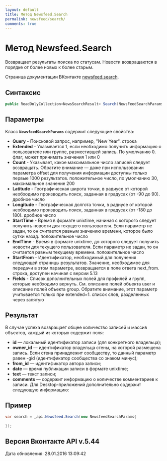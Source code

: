 ```yaml
---
layout: default
title: Метод Newsfeed.Search
permalink: newsfeed/search/
comments: true
---
```

# Метод Newsfeed.Search
Возвращает результаты поиска по статусам. Новости возвращаются в порядке от более новых к более старым.

Страница документации ВКонтакте [newsfeed.search](https://vk.com/dev/newsfeed.search).

## Синтаксис
``` csharp
public ReadOnlyCollection<NewsSearchResult> Search(NewsFeedSearchParams @params)
```

## Параметры
Класс **`NewsfeedSearchParams`** содержит следующие свойства:

+ **Query** - Поисковой запрос, например, "New Year". строка
+ **Extended** - Указывается 1, если необходимо получить информацию о пользователе или группе, разместившей запись. По умолчанию 0. флаг, может принимать значения 1 или 0
+ **Count** - Указывает, какое максимальное число записей следует возвращать. Обратите внимание — даже при использовании параметра offset для получения информации доступны только первые 1000 результатов. 
 положительное число, по умолчанию 30, максимальное значение 200
+ **Latitude** - Географическая широта точки, в радиусе от которой необходимо производить поиск, заданная в градусах (от -90 до 90). дробное число
+ **Longitude** - Географическая долгота точки, в радиусе от которой необходимо производить поиск, заданная в градусах (от -180 до 180). дробное число
+ **StartTime** - Время в формате unixtime, начиная с которого следует получить новости для текущего пользователя. Если параметр не задан, то он считается равным значению времени, которое было сутки назад. положительное число
+ **EndTime** - Время в формате unixtime, до которого следует получить новости для текущего пользователя. Если параметр не задан, то он считается равным текущему времени. положительное число
+ **StartFrom** - Идентификатор, необходимый для получения следующей страницы результатов. Значение, необходимое для передачи в этом параметре, возвращается в поле ответа next_from. строка, доступен начиная с версии 5.13
+ **Fields** - Список дополнительных полей для профилей и  групп, которые необходимо вернуть. См. описание полей объекта user и описание полей объекта group. 
Обратите внимание, этот параметр учитывается только при extended=1. список слов, разделенных через запятую

## Результат
В случае успеха возвращает общее количество записей и массив объектов, каждый из которых содержит поля: 

+ **id** — локальный идентификатор записи (для конкретного владельца); 
+ **owner_id** — идентификатор владельца стены, на которой размещена запись. Если стена принадлежит сообществу, то данный параметр равен -gid (идентификатор сообщества со знаком минус); 
+ **from_id** —  идентификатор автора записи; 
+ **date** — время публикации записи в формате unixtime; 
+ **text** — текст записи; 
+ **comments** — содержит информацию о количестве комментариев к записи. Для Desktop-приложений дополнительно содержит следующую информацию: 

## Пример
``` csharp
var search = _api.Newsfeed.Search(new NewsfeedSearchParams{
	
});
```

## Версия Вконтакте API v.5.44
Дата обновления: 28.01.2016 13:09:42
